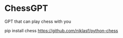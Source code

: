 # ChessGPT
GPT that can play chess with you

pip install chess
https://github.com/niklasf/python-chess